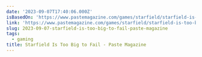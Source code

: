 ```yaml
---
date: '2023-09-07T17:40:06.000Z'
isBasedOn: 'https://www.pastemagazine.com/games/starfield/starfield-is-too-big-to-fail'
link: 'https://www.pastemagazine.com/games/starfield/starfield-is-too-big-to-fail'
slug: 2023-09-07-starfield-is-too-big-to-fail-paste-magazine
tags:
  - gaming
title: Starfield Is Too Big to Fail - Paste Magazine
---
```


